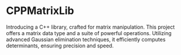 # CPPMatrixLib
Introducing a C++ library, crafted for matrix manipulation. This project offers a matrix data type and a suite of powerful operations. Utilizing advanced Gaussian elimination techniques, it efficiently computes determinants, ensuring precision and speed.
